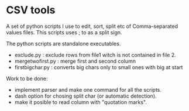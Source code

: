 CSV tools
========
A set of python scripts I use to edit, sort, split etc of Comma-separated values files. This scripts uses ; to as a split sign. 

The python scripts are standalone executables.

- exclude.py : exclude rows from file1 witch is not contained in file 2.
- mergetwofirst.py : merge first and second column
- firstbigchar.py : converts big chars only to small ones with big at start



Work to be done:

- implement parser and make one command for all the scripts.
- dash option for chosing split char (or automatic detection).
- make it posible to read column with "quotation marks".
